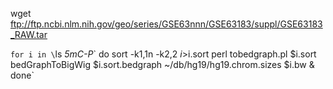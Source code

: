 


wget ftp://ftp.ncbi.nlm.nih.gov/geo/series/GSE63nnn/GSE63183/suppl/GSE63183_RAW.tar



`for i in \`ls *5mC-P*\`
do
sort -k1,1n -k2,2 $i >$i.sort
perl tobedgraph.pl $i.sort 
bedGraphToBigWig $i.sort.bedgraph ~/db/hg19/hg19.chrom.sizes $i.bw &
done`
